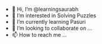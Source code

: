 - 👋 Hi, I’m @learningsaurabh
- 👀 I’m interested in Solving Puzzles
- 🌱 I’m currently learning Pasuri
- 💞️ I’m looking to collaborate on ...
- 📫 How to reach me ...

<!---
learningsaurabh/learningsaurabh is a ✨ special ✨ repository because its `README.md` (this file) appears on your GitHub profile.
You can click the Preview link to take a look at your changes.
--->
